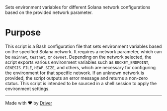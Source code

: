 <!--------------------------------------------------------------------------------->
<!-- IMPORTANT: This file is auto-generated by Driver (https://driver.ai). -------->
<!-- Manual edits may be overwritten on future commits. --------------------------->
<!--------------------------------------------------------------------------------->

Sets environment variables for different Solana network configurations based on the provided network parameter.

# Purpose
This script is a Bash configuration file that sets environment variables based on the specified Solana network. It requires a network parameter, which can be `mainnet`, `testnet`, or `devnet`. Depending on the network selected, the script exports various environment variables such as `BUCKET_ENDPOINT`, `GENESIS_FILE`, `HEAP_SIZE`, and others, which are necessary for configuring the environment for that specific network. If an unknown network is provided, the script outputs an error message and returns a non-zero status. This script is intended to be sourced in a shell session to apply the environment settings.

---
Made with ❤️ by [Driver](https://www.driver.ai/)